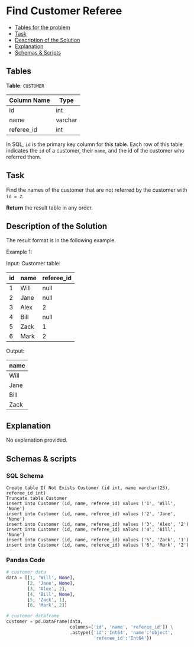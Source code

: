 # Find Customer Referee

- [Tables for the problem](#tables)
- [Task](#task)
- [Description of the Solution](#description-of-the-solution)
- [Explanation](#explanation)
- [Schemas & Scripts](#schemas--scripts)

## Tables 

**Table**: `CUSTOMER`

| Column Name | Type    |
|-------------|---------|
| id          | int     |
| name        | varchar |
| referee_id  | int     |

In SQL, `id` is the primary key column for this table.
Each row of this table indicates the `id` of a customer, their `name`, and the id of the customer who referred them.

## Task

Find the names of the customer that are not referred by the customer with `id = 2`.

**Return** the result table in any order.

## Description of the Solution ##

The result format is in the following example.

Example 1:

Input: 
Customer table:

| id   | name | referee_id |
|------|------|------------|
| 1    | Will | null       |
| 2    | Jane | null       |
| 3    | Alex | 2          |
| 4    | Bill | null       |
| 5    | Zack | 1          |
| 6    | Mark | 2          |

Output: 

| name |
|------|
| Will |
| Jane |
| Bill |
| Zack |

## Explanation 

No explanation provided.

## Schemas & scripts

### SQL Schema

```genericsql
Create table If Not Exists Customer (id int, name varchar(25), referee_id int)
Truncate table Customer
insert into Customer (id, name, referee_id) values ('1', 'Will', 'None')
insert into Customer (id, name, referee_id) values ('2', 'Jane', 'None')
insert into Customer (id, name, referee_id) values ('3', 'Alex', '2')
insert into Customer (id, name, referee_id) values ('4', 'Bill', 'None')
insert into Customer (id, name, referee_id) values ('5', 'Zack', '1')
insert into Customer (id, name, referee_id) values ('6', 'Mark', '2')
```

### Pandas Code

```python
# customer data
data = [[1, 'Will', None], 
        [2, 'Jane', None], 
        [3, 'Alex', 2], 
        [4, 'Bill', None], 
        [5, 'Zack', 1], 
        [6, 'Mark', 2]]

# customer dataframe
customer = pd.DataFrame(data, 
                        columns=['id', 'name', 'referee_id']) \
                        .astype({'id':'Int64', 'name':'object', 
                                 'referee_id':'Int64'})
```